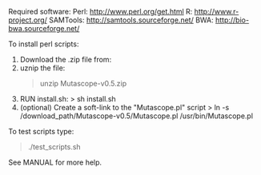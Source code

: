 Required software:
	Perl: http://www.perl.org/get.html
	R: http://www.r-project.org/
	SAMTools: http://samtools.sourceforge.net/
	BWA: http://bio-bwa.sourceforge.net/

To install perl scripts:

1.  Download the .zip file from: 
2.  uznip the file: 
    > unzip Mutascope-v0.5.zip
3.	RUN install.sh:
		> sh install.sh
3.	(optional) Create a soft-link to the "Mutascope.pl" script
		> ln -s /download_path/Mutascope-v0.5/Mutascope.pl /usr/bin/Mutascope.pl



To test scripts type:
  > ./test_scripts.sh



See MANUAL for more help.
